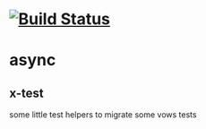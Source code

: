 [![Build Status](https://travis-ci.org/x-component/x-test.png?v0.0.0)](https://travis-ci.org/x-component/x-test)
=======================================================================================================


# async

x-test
------

some little test helpers to migrate some vows tests
